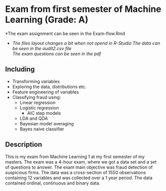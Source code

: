 # Exam from first semester of Machine Learning (Grade: A)

*The exam assignment can be seen in the Exam-flow.Rmd 
  - *The files layout changes a bit when not opend in R-Studio*
*The data can be seen in the audit2.csv file*  
*The exam questions can be seen in the pdf*

## Including
  - Transforming variables
  - Exploring the data, distributions etc.
  - Feature engineering of variables
  - Classifying fraud using:
    - Linear regression
    - Logistic regression
      - AIC step models
    - LDA and QDA
    - Bayesian model averaging
    - Bayes naive classifier

## Description
This is my exam from Machine Learning 1 at my first semester of my masters. The exam was a 4-hour exam, where we got a data set and a set of questions to answer.
The exam main objective was fraud detection of suspicious firms. The data was a cross-section of 1550 observations containing 12 variables and was collected over a 1 year period. The data contained ordinal, continuous and binary data.  
